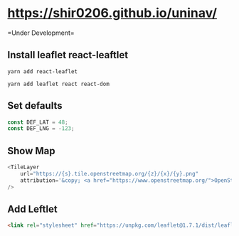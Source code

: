 # https://shir0206.github.io/uninav/

=Under Development=


## Install leaflet react-leaftlet
```
yarn add react-leaflet

yarn add leaflet react react-dom
```

## Set defaults
```js
const DEF_LAT = 48;
const DEF_LNG = -123;
```

## Show Map
```js
<TileLayer
    url="https://{s}.tile.openstreetmap.org/{z}/{x}/{y}.png"
    attribution='&copy; <a href="https://www.openstreetmap.org/">OpenStreetMap</a> contributors'
/>
```
## Add Leftlet
```html
<link rel="stylesheet" href="https://unpkg.com/leaflet@1.7.1/dist/leaflet.css" />

```




